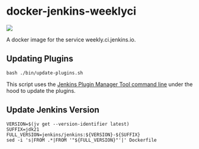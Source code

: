 # docker-jenkins-weeklyci

[![](https://img.shields.io/docker/pulls/jenkinsciinfra/ldap?label=jenkinsciinfra%2Fjenkins-weeklyci&logo=docker&logoColor=white)](https://hub.docker.com/r/jenkinsciinfra/jenkins-weeklyci/tags)

A docker image for the service weekly.ci.jenkins.io.

## Updating Plugins

```shell
bash ./bin/update-plugins.sh
```

This script uses the [Jenkins Plugin Manager Tool command line](https://github.com/jenkinsci/plugin-installation-manager-tool) under the hood to update the plugins.

## Update Jenkins Version

```shell
VERSION=$(jv get --version-identifier latest)
SUFFIX=jdk21
FULL_VERSION=jenkins/jenkins:${VERSION}-${SUFFIX}
sed -i 's|FROM .*|FROM '"${FULL_VERSION}"'|' Dockerfile
```
